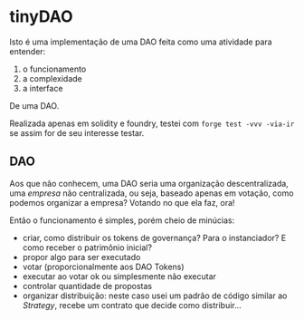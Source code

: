 # tinyDAO

Isto é uma implementação de uma DAO feita como uma atividade para entender:
1. o funcionamento
2. a complexidade
3. a interface

De uma DAO.

Realizada apenas em solidity e foundry, testei com `forge test -vvv -via-ir` se assim for de seu interesse testar.

## DAO

Aos que não conhecem, uma DAO seria uma organização descentralizada, uma *empresa* não centralizada, ou seja, baseado apenas em votação, como podemos organizar a empresa? Votando no que ela faz, ora!

Então o funcionamento é simples, porém cheio de minúcias:
- criar, como distribuir os tokens de governança? Para o instanciador? E como receber o patrimônio inicial?
- propor algo para ser executado
- votar (proporcionalmente aos DAO Tokens)
- executar ao votar ok ou simplesmente não executar
- controlar quantidade de propostas
- organizar distribuição: neste caso usei um padrão de código similar ao *Strategy*, recebe um contrato que decide como distribuir...

